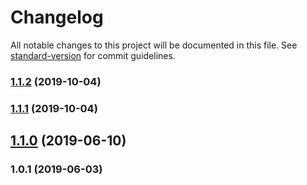 # Changelog

All notable changes to this project will be documented in this file. See [standard-version](https://github.com/conventional-changelog/standard-version) for commit guidelines.

### [1.1.2](https://github.com/ayoola-solomon/react-form-fields/compare/v1.1.1...v1.1.2) (2019-10-04)



### [1.1.1](https://github.com/ayoola-solomon/react-form-fields/compare/v1.1.0...v1.1.1) (2019-10-04)



## [1.1.0](https://github.com/ayoola-solomon/react-form-fields/compare/v1.0.1...v1.1.0) (2019-06-10)



### 1.0.1 (2019-06-03)
